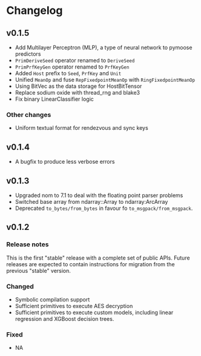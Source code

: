 # Changelog

## v0.1.5

- Add Multilayer Perceptron (MLP), a type of neural network to pymoose predictors
- `PrimDeriveSeed` operator renamed to `DeriveSeed`
- `PrimPrfKeyGen` operator renamed to `PrfKeyGen`
- Added `Host` prefix to `Seed`, `PrfKey` and `Unit`
- Unified `MeanOp` and fuse `RepFixedpointMeanOp` with `RingFixedpointMeanOp`
- Using BitVec as the data storage for HostBitTensor
- Replace sodium oxide with thread_rng and blake3
- Fix binary LinearClassifier logic

### Other changes

- Uniform textual format for rendezvous and sync keys

## v0.1.4

- A bugfix to produce less verbose errors

## v0.1.3

- Upgraded nom to 7.1 to deal with the floating point parser problems
- Switched base array from ndarray::Array to ndarray:ArcArray
- Deprecated `to_bytes/from_bytes` in favour fo `to_msgpack/from_msgpack`.

## v0.1.2

### Release notes

This is the first "stable" release with a complete set of public APIs.
Future releases are expected to contain instructions for migration from the previous "stable" version.

### Changed

- Symbolic compilation support
- Sufficient primitives to execute AES decryption
- Sufficient primitives to execute custom models, including linear regression and XGBoost decision trees.

### Fixed

- NA
